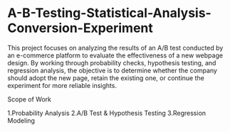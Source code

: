 # A-B-Testing-Statistical-Analysis-Conversion-Experiment
This project focuses on analyzing the results of an A/B test conducted by an e-commerce platform to evaluate the effectiveness of a new webpage design. By working through probability checks, hypothesis testing, and regression analysis, the objective is to determine whether the company should adopt the new page, retain the existing one, or continue the experiment for more reliable insights.

Scope of Work

1.Probability Analysis
2.A/B Test & Hypothesis Testing
3.Regression Modeling
